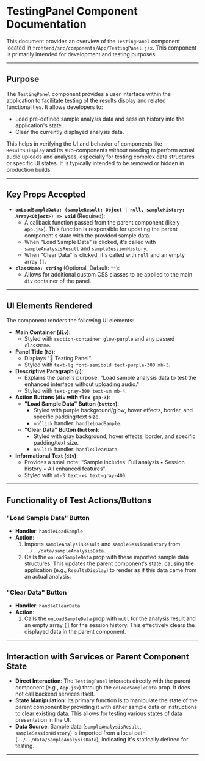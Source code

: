 # TestingPanel Component Documentation

This document provides an overview of the `TestingPanel` component located in `frontend/src/components/App/TestingPanel.jsx`. This component is primarily intended for development and testing purposes.

---

## Purpose

The `TestingPanel` component provides a user interface within the application to facilitate testing of the results display and related functionalities. It allows developers to:
*   Load pre-defined sample analysis data and session history into the application's state.
*   Clear the currently displayed analysis data.

This helps in verifying the UI and behavior of components like `ResultsDisplay` and its sub-components without needing to perform actual audio uploads and analyses, especially for testing complex data structures or specific UI states. It is typically intended to be removed or hidden in production builds.

---

## Key Props Accepted

*   **`onLoadSampleData: (sampleResult: Object | null, sampleHistory: Array<Object>) => void`** (Required):
    *   A callback function passed from the parent component (likely `App.jsx`). This function is responsible for updating the parent component's state with the provided sample data.
    *   When "Load Sample Data" is clicked, it's called with `sampleAnalysisResult` and `sampleSessionHistory`.
    *   When "Clear Data" is clicked, it's called with `null` and an empty array `[]`.
*   **`className: string`** (Optional, Default: `""`):
    *   Allows for additional custom CSS classes to be applied to the main `div` container of the panel.

---

## UI Elements Rendered

The component renders the following UI elements:
*   **Main Container (`div`)**:
    *   Styled with `section-container glow-purple` and any passed `className`.
*   **Panel Title (`h3`)**:
    *   Displays "🧪 Testing Panel".
    *   Styled with `text-lg font-semibold text-purple-300 mb-3`.
*   **Descriptive Paragraph (`p`)**:
    *   Explains the panel's purpose: "Load sample analysis data to test the enhanced interface without uploading audio."
    *   Styled with `text-gray-300 text-sm mb-4`.
*   **Action Buttons (`div` with `flex gap-3`)**:
    *   **"Load Sample Data" Button (`button`)**:
        *   Styled with purple background/glow, hover effects, border, and specific padding/text size.
        *   `onClick` handler: `handleLoadSample`.
    *   **"Clear Data" Button (`button`)**:
        *   Styled with gray background, hover effects, border, and specific padding/text size.
        *   `onClick` handler: `handleClearData`.
*   **Informational Text (`div`)**:
    *   Provides a small note: "Sample includes: Full analysis • Session history • All enhanced features".
    *   Styled with `mt-3 text-xs text-gray-400`.

---

## Functionality of Test Actions/Buttons

### "Load Sample Data" Button
*   **Handler**: `handleLoadSample`
*   **Action**:
    1.  Imports `sampleAnalysisResult` and `sampleSessionHistory` from `../../data/sampleAnalysisData`.
    2.  Calls the `onLoadSampleData` prop with these imported sample data structures. This updates the parent component's state, causing the application (e.g., `ResultsDisplay`) to render as if this data came from an actual analysis.

### "Clear Data" Button
*   **Handler**: `handleClearData`
*   **Action**:
    1.  Calls the `onLoadSampleData` prop with `null` for the analysis result and an empty array `[]` for the session history. This effectively clears the displayed data in the parent component.

---

## Interaction with Services or Parent Component State

*   **Direct Interaction**: The `TestingPanel` interacts directly with the parent component (e.g., `App.jsx`) through the `onLoadSampleData` prop. It does not call backend services itself.
*   **State Manipulation**: Its primary function is to manipulate the state of the parent component by providing it with either sample data or instructions to clear existing data. This allows for testing various states of data presentation in the UI.
*   **Data Source**: Sample data (`sampleAnalysisResult`, `sampleSessionHistory`) is imported from a local path (`../../data/sampleAnalysisData`), indicating it's statically defined for testing.

---
